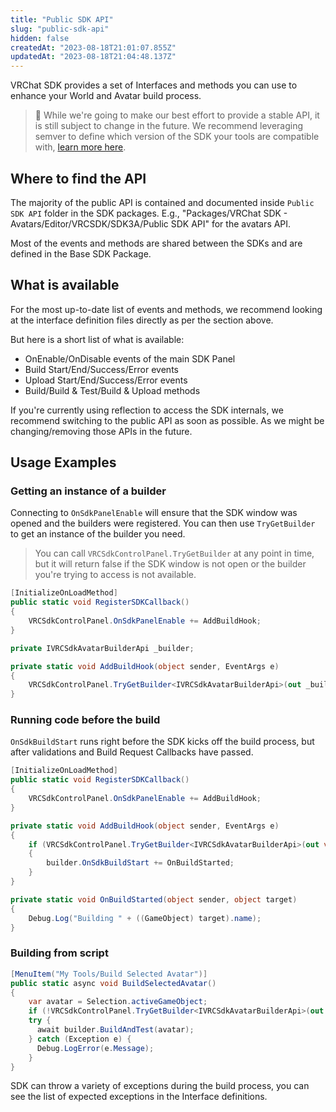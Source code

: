 ```yaml
---
title: "Public SDK API"
slug: "public-sdk-api"
hidden: false
createdAt: "2023-08-18T21:01:07.855Z"
updatedAt: "2023-08-18T21:04:48.137Z"
---
```


VRChat SDK provides a set of Interfaces and methods you can use to enhance your World and Avatar build process.

> 🚧 While we're going to make our best effort to provide a stable API, it is still subject to change in the future. We recommend leveraging semver to define which version of the SDK your tools are compatible with, [learn more here](https://vcc.docs.vrchat.com/vpm/packages/#versions-and-ranges).

## Where to find the API

The majority of the public API is contained and documented inside `Public SDK API` folder in the SDK packages. E.g., "Packages/VRChat SDK - Avatars/Editor/VRCSDK/SDK3A/Public SDK API" for the avatars API.

Most of the events and methods are shared between the SDKs and are defined in the Base SDK Package.

## What is available

For the most up-to-date list of events and methods, we recommend looking at the interface definition files directly as per the section above.

But here is a short list of what is available:

- OnEnable/OnDisable events of the main SDK Panel
- Build Start/End/Success/Error events
- Upload Start/End/Success/Error events
- Build/Build & Test/Build & Upload methods

If you're currently using reflection to access the SDK internals, we recommend switching to the public API as soon as possible. As we might be changing/removing those APIs in the future.

## Usage Examples

### Getting an instance of a builder

Connecting to `OnSdkPanelEnable` will ensure that the SDK window was opened and the builders were registered. You can then use `TryGetBuilder` to get an instance of the builder you need.

> You can call `VRCSdkControlPanel.TryGetBuilder` at any point in time, but it will return false if the SDK window is not open or the builder you're trying to access is not available.

```cs
[InitializeOnLoadMethod]
public static void RegisterSDKCallback()
{
    VRCSdkControlPanel.OnSdkPanelEnable += AddBuildHook;
}

private IVRCSdkAvatarBuilderApi _builder;

private static void AddBuildHook(object sender, EventArgs e)
{
    VRCSdkControlPanel.TryGetBuilder<IVRCSdkAvatarBuilderApi>(out _builder);
}
```

### Running code before the build

`OnSdkBuildStart` runs right before the SDK kicks off the build process, but after validations and Build Request Callbacks have passed.

```cs
[InitializeOnLoadMethod]
public static void RegisterSDKCallback()
{
    VRCSdkControlPanel.OnSdkPanelEnable += AddBuildHook;
}

private static void AddBuildHook(object sender, EventArgs e)
{
    if (VRCSdkControlPanel.TryGetBuilder<IVRCSdkAvatarBuilderApi>(out var builder))
    {
        builder.OnSdkBuildStart += OnBuildStarted;
    }
}

private static void OnBuildStarted(object sender, object target)
{
    Debug.Log("Building " + ((GameObject) target).name);
}
```

### Building from script

```cs
[MenuItem("My Tools/Build Selected Avatar")]
public static async void BuildSelectedAvatar()
{
    var avatar = Selection.activeGameObject;
    if (!VRCSdkControlPanel.TryGetBuilder<IVRCSdkAvatarBuilderApi>(out var builder)) return;
    try {
      await builder.BuildAndTest(avatar);
    } catch (Exception e) {
      Debug.LogError(e.Message);
    }
}
```

SDK can throw a variety of exceptions during the build process, you can see the list of expected exceptions in the Interface definitions.
